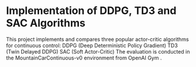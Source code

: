 # Implementation of DDPG, TD3 and SAC Algorithms
This project implements and compares three popular actor-critic algorithms for continuous control:  DDPG (Deep Deterministic Policy Gradient)  TD3 (Twin Delayed DDPG)  SAC (Soft Actor-Critic)  The evaluation is conducted in the MountainCarContinuous-v0 environment from OpenAI Gym .
